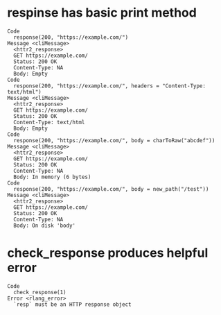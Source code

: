 # respinse has basic print method

    Code
      response(200, "https://example.com/")
    Message <cliMessage>
      <httr2_response>
      GET https://example.com/
      Status: 200 OK
      Content-Type: NA
      Body: Empty
    Code
      response(200, "https://example.com/", headers = "Content-Type: text/html")
    Message <cliMessage>
      <httr2_response>
      GET https://example.com/
      Status: 200 OK
      Content-Type: text/html
      Body: Empty
    Code
      response(200, "https://example.com/", body = charToRaw("abcdef"))
    Message <cliMessage>
      <httr2_response>
      GET https://example.com/
      Status: 200 OK
      Content-Type: NA
      Body: In memory (6 bytes)
    Code
      response(200, "https://example.com/", body = new_path("/test"))
    Message <cliMessage>
      <httr2_response>
      GET https://example.com/
      Status: 200 OK
      Content-Type: NA
      Body: On disk 'body'

# check_response produces helpful error

    Code
      check_response(1)
    Error <rlang_error>
      `resp` must be an HTTP response object

